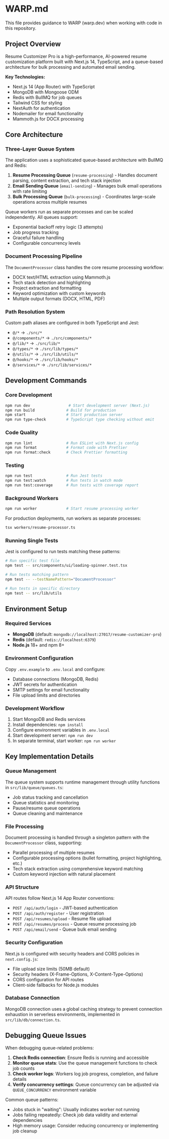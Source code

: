 # WARP.md

This file provides guidance to WARP (warp.dev) when working with code in this repository.

## Project Overview

Resume Customizer Pro is a high-performance, AI-powered resume customization platform built with Next.js 14, TypeScript, and a queue-based architecture for bulk processing and automated email sending.

**Key Technologies:**

- Next.js 14 (App Router) with TypeScript
- MongoDB with Mongoose ODM
- Redis with BullMQ for job queues
- Tailwind CSS for styling
- NextAuth for authentication
- Nodemailer for email functionality
- Mammoth.js for DOCX processing

## Core Architecture

### Three-Layer Queue System

The application uses a sophisticated queue-based architecture with BullMQ and Redis:

1. **Resume Processing Queue** (`resume-processing`) - Handles document parsing, content extraction, and tech stack injection
2. **Email Sending Queue** (`email-sending`) - Manages bulk email operations with rate limiting
3. **Bulk Processing Queue** (`bulk-processing`) - Coordinates large-scale operations across multiple resumes

Queue workers run as separate processes and can be scaled independently. All queues support:

- Exponential backoff retry logic (3 attempts)
- Job progress tracking
- Graceful failure handling
- Configurable concurrency levels

### Document Processing Pipeline

The `DocumentProcessor` class handles the core resume processing workflow:

- DOCX text/HTML extraction using Mammoth.js
- Tech stack detection and highlighting
- Project extraction and formatting
- Keyword optimization with custom keywords
- Multiple output formats (DOCX, HTML, PDF)

### Path Resolution System

Custom path aliases are configured in both TypeScript and Jest:

- `@/*` → `./src/*`
- `@/components/*` → `./src/components/*`
- `@/lib/*` → `./src/lib/*`
- `@/types/*` → `./src/lib/types/*`
- `@/utils/*` → `./src/lib/utils/*`
- `@/hooks/*` → `./src/lib/hooks/*`
- `@/services/*` → `./src/lib/services/*`

## Development Commands

### Core Development

```bash
npm run dev                 # Start development server (Next.js)
npm run build              # Build for production
npm start                  # Start production server
npm run type-check         # TypeScript type checking without emit
```

### Code Quality

```bash
npm run lint               # Run ESLint with Next.js config
npm run format             # Format code with Prettier
npm run format:check       # Check Prettier formatting
```

### Testing

```bash
npm run test               # Run Jest tests
npm run test:watch         # Run tests in watch mode
npm run test:coverage      # Run tests with coverage report
```

### Background Workers

```bash
npm run worker             # Start resume processing worker
```

For production deployments, run workers as separate processes:

```bash
tsx workers/resume-processor.ts
```

### Running Single Tests

Jest is configured to run tests matching these patterns:

```bash
# Run specific test file
npm test -- src/components/ui/loading-spinner.test.tsx

# Run tests matching pattern
npm test -- --testNamePattern="DocumentProcessor"

# Run tests in specific directory
npm test -- src/lib/utils
```

## Environment Setup

### Required Services

- **MongoDB** (default: `mongodb://localhost:27017/resume-customizer-pro`)
- **Redis** (default: `redis://localhost:6379`)
- **Node.js** 18+ and npm 8+

### Environment Configuration

Copy `.env.example` to `.env.local` and configure:

- Database connections (MongoDB, Redis)
- JWT secrets for authentication
- SMTP settings for email functionality
- File upload limits and directories

### Development Workflow

1. Start MongoDB and Redis services
2. Install dependencies: `npm install`
3. Configure environment variables in `.env.local`
4. Start development server: `npm run dev`
5. In separate terminal, start worker: `npm run worker`

## Key Implementation Details

### Queue Management

The queue system supports runtime management through utility functions in `src/lib/queue/queues.ts`:

- Job status tracking and cancellation
- Queue statistics and monitoring
- Pause/resume queue operations
- Queue cleaning and maintenance

### File Processing

Document processing is handled through a singleton pattern with the `DocumentProcessor` class, supporting:

- Parallel processing of multiple resumes
- Configurable processing options (bullet formatting, project highlighting, etc.)
- Tech stack extraction using comprehensive keyword matching
- Custom keyword injection with natural placement

### API Structure

API routes follow Next.js 14 App Router conventions:

- `POST /api/auth/login` - JWT-based authentication
- `POST /api/auth/register` - User registration
- `POST /api/resumes/upload` - Resume file upload
- `POST /api/resumes/process` - Queue resume processing job
- `POST /api/email/send` - Queue bulk email sending

### Security Configuration

Next.js is configured with security headers and CORS policies in `next.config.js`:

- File upload size limits (50MB default)
- Security headers (X-Frame-Options, X-Content-Type-Options)
- CORS configuration for API routes
- Client-side fallbacks for Node.js modules

### Database Connection

MongoDB connection uses a global caching strategy to prevent connection exhaustion in serverless environments, implemented in `src/lib/db/connection.ts`.

## Debugging Queue Issues

When debugging queue-related problems:

1. **Check Redis connection**: Ensure Redis is running and accessible
2. **Monitor queue stats**: Use the queue management functions to check job counts
3. **Check worker logs**: Workers log job progress, completion, and failure details
4. **Verify concurrency settings**: Queue concurrency can be adjusted via `QUEUE_CONCURRENCY` environment variable

Common queue patterns:

- Jobs stuck in "waiting": Usually indicates worker not running
- Jobs failing repeatedly: Check job data validity and external dependencies
- High memory usage: Consider reducing concurrency or implementing job cleanup
